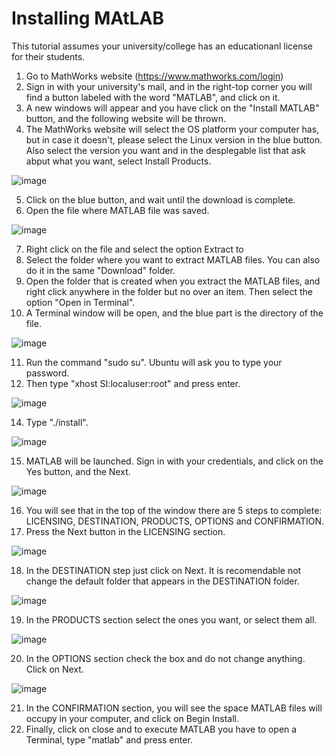 # Installing MAtLAB
This tutorial assumes your university/college has an educationanl license for their students.

  1. Go to MathWorks website (https://www.mathworks.com/login)
  2. Sign in with your university's mail, and in the right-top corner you will find a button labeled with the word "MATLAB", and click on it. 
  3. A new windows will appear and you have click on the "Install MATLAB" button, and the following website will be thrown.
  4. The MathWorks website will select the OS platform your computer has, but in case it doesn't, please select the Linux version in the blue button. Also select the version you want and in the desplegable list that ask abput what you want, select Install Products.

![image](https://github.com/0123gabriel/Ubuntu_ROS_Tutorial/assets/108648272/3a6eb081-450d-40c2-8135-980d816a7ad0)

  5. Click on the blue button, and wait until the download is complete.
  6. Open the file where MATLAB file was saved.

![image](https://github.com/0123gabriel/Ubuntu_ROS_Tutorial/assets/108648272/8dde1231-f9b5-486d-88a1-78096880726d)

  7. Right click on the file and select the option Extract to
  8. Select the folder where you want to extract MATLAB files. You can also do it in the same "Download" folder.
  9. Open the folder that is created when you extract the MATLAB files, and right click anywhere in the folder but no over an item. Then select the option "Open in Terminal".
  10. A Terminal window will be open, and the blue part is the directory of the file.

![image](https://github.com/0123gabriel/Ubuntu_ROS_Tutorial/assets/108648272/1da54381-fe3e-4223-b700-118850fb0e5e)

  11. Run the command "sudo su". Ubuntu will ask you to type your password.
  12. Then type "xhost SI:localuser:root" and press enter.

![image](https://github.com/0123gabriel/Ubuntu_ROS_Tutorial/assets/108648272/79e1e971-7548-4b8f-9803-300802201b26)

  14. Type "./install".

![image](https://github.com/0123gabriel/Ubuntu_ROS_Tutorial/assets/108648272/9386e749-7285-4a91-bde4-e93c3e4085aa)

  15. MATLAB will be launched. Sign in with your credentials, and click on the Yes button, and the Next.

![image](https://github.com/0123gabriel/Ubuntu_ROS_Tutorial/assets/108648272/eee428bf-5c54-47fb-8e33-d002dac1e6ce)

  16. You will see that in the top of the window there are 5 steps to complete: LICENSING, DESTINATION, PRODUCTS, OPTIONS and CONFIRMATION.
  17. Press the Next button in the LICENSING section.

![image](https://github.com/0123gabriel/Ubuntu_ROS_Tutorial/assets/108648272/ae498cc4-5e04-411a-892e-0c6ab183c1f8)

  18. In the DESTINATION step just click on Next. It is recomendable not change the default folder that appears in the DESTINATION folder.

![image](https://github.com/0123gabriel/Ubuntu_ROS_Tutorial/assets/108648272/99135310-1c0b-4d41-9fc1-2d182d42415e)

  19. In the PRODUCTS section select the ones you want, or select them all.

![image](https://github.com/0123gabriel/Ubuntu_ROS_Tutorial/assets/108648272/ce97f668-e755-4e25-9c92-ac0ca830a026)

  20. In the OPTIONS section check the box and do not change anything. Click on Next.

![image](https://github.com/0123gabriel/Ubuntu_ROS_Tutorial/assets/108648272/2c40d9ce-94b1-4bf9-ba76-fb1cb413cc2b)

  21. In the CONFIRMATION section, you will see the space MATLAB files will occupy in your computer, and click on Begin Install.
  22. Finally, click on close and to execute MATLAB you have to open a Terminal, type "matlab" and press enter. 

 

